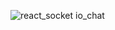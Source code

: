 ![react_socket io_chat](https://user-images.githubusercontent.com/77832483/134467167-cdbbfcf1-0ad9-423a-ad4f-1fcdac914ef6.png)
